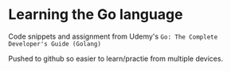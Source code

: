 # Learning the Go language

Code snippets and assignment from Udemy's `Go: The Complete Developer's Guide (Golang)`

Pushed to github so easier to learn/practie from multiple devices.